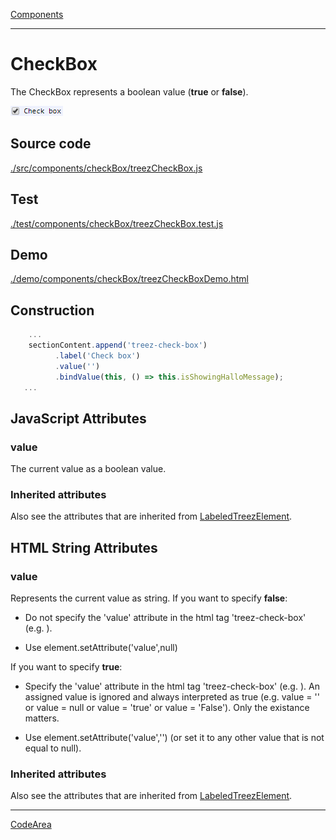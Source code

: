 [Components](../components.md)

----

# CheckBox
		
The CheckBox represents a boolean value (**true** or **false**). 
	
![](../../images/treezCheckBox.png)
		
## Source code

[./src/components/checkBox/treezCheckBox.js](../../../src/components/checkBox/treezCheckBox.js)

## Test

[./test/components/checkBox/treezCheckBox.test.js](../../../test/components/checkBox/treezCheckBox.test.js)

## Demo

[./demo/components/checkBox/treezCheckBoxDemo.html](../../../demo/components/checkBox/treezCheckBoxDemo.html)

## Construction

```javascript
    ...
    sectionContent.append('treez-check-box')
		  .label('Check box')		  
		  .value('')		
		  .bindValue(this, () => this.isShowingHalloMessage);	
   ...
```

## JavaScript Attributes

### value

The current value as a boolean value. 

### Inherited attributes

Also see the attributes that are inherited from [LabeledTreezElement](../labeledTreezElement.md#value).


## HTML String Attributes

### value

Represents the current value as string. If you want to specify **false**:

* Do not specify the 'value' attribute in the html tag 'treez-check-box' (e.g. <treez-check-box id="checkBox" ></treez-check-box>).

* Use element.setAttribute('value',null)

If you want to specify **true**:

* Specify the 'value' attribute in the html tag 'treez-check-box' (e.g. <treez-check-box id="checkBox" value></treez-check-box>). An assigned value is ignored and always interpreted as true (e.g. value = '' or value = null or value = 'true' or value = 'False'). Only the existance matters.

* Use element.setAttribute('value','') (or set it to any other value that is not equal to null). 

### Inherited attributes

Also see the attributes that are inherited from [LabeledTreezElement](../labeledTreezElement.md#value-1).

----

[CodeArea](../text/code/codeArea.md)
